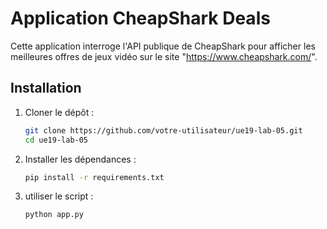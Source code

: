 # Application CheapShark Deals

Cette application interroge l'API publique de CheapShark pour afficher les meilleures offres de jeux vidéo sur le site "https://www.cheapshark.com/".

## Installation

1. Cloner le dépôt :
   ```bash
   git clone https://github.com/votre-utilisateur/ue19-lab-05.git
   cd ue19-lab-05
   
2. Installer les dépendances :
   ```bash
   pip install -r requirements.txt
   ```
3. utiliser le script :
   ```bash
   python app.py
   ```